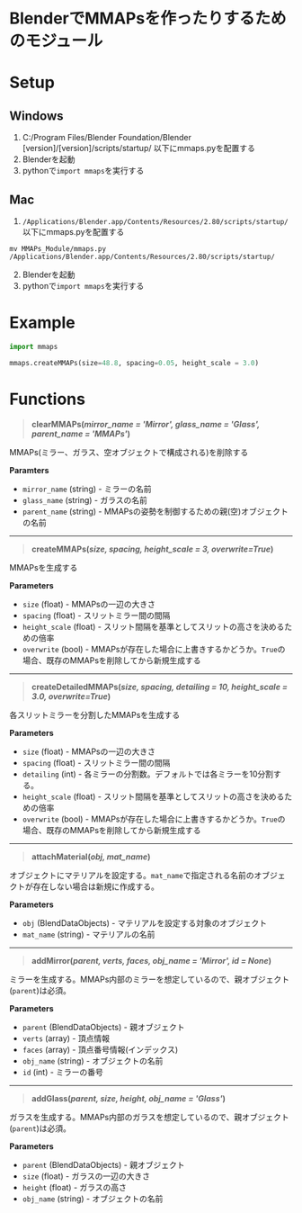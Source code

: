 # BlenderでMMAPsを作ったりするためのモジュール

# Setup
## Windows
1. C:/Program Files/Blender Foundation/Blender [version]/[version]/scripts/startup/
以下にmmaps.pyを配置する
2. Blenderを起動
3. pythonで`import mmaps`を実行する

## Mac
1. `/Applications/Blender.app/Contents/Resources/2.80/scripts/startup/` 以下にmmaps.pyを配置する
```
mv MMAPs_Module/mmaps.py /Applications/Blender.app/Contents/Resources/2.80/scripts/startup/
```
2. Blenderを起動
3. pythonで`import mmaps`を実行する

# Example

```python:example.py
import mmaps

mmaps.createMMAPs(size=48.8, spacing=0.05, height_scale = 3.0)
```

# Functions

> **clearMMAPs(_mirror_name = 'Mirror', glass_name = 'Glass', parent_name = 'MMAPs'_)**

MMAPs(ミラー、ガラス、空オブジェクトで構成される)を削除する
    
**Paramters**
- `mirror_name` (string) - ミラーの名前
- `glass_name` (string) - ガラスの名前
- `parent_name` (string) - MMAPsの姿勢を制御するための親(空)オブジェクトの名前

---

> **createMMAPs(_size, spacing, height_scale = 3, overwrite=True_)**

MMAPsを生成する

**Parameters**
- `size` (float) - MMAPsの一辺の大きさ
- `spacing` (float) - スリットミラー間の間隔
- `height_scale` (float) - スリット間隔を基準としてスリットの高さを決めるための倍率
- `overwrite` (bool) - MMAPsが存在した場合に上書きするかどうか。`True`の場合、既存のMMAPsを削除してから新規生成する

---

> **createDetailedMMAPs(_size, spacing, detailing = 10, height_scale = 3.0, overwrite=True_)**

各スリットミラーを分割したMMAPsを生成する

**Parameters**
- `size` (float) - MMAPsの一辺の大きさ
- `spacing` (float) - スリットミラー間の間隔
- `detailing` (int) - 各ミラーの分割数。デフォルトでは各ミラーを10分割する。
- `height_scale` (float) - スリット間隔を基準としてスリットの高さを決めるための倍率
- `overwrite` (bool) - MMAPsが存在した場合に上書きするかどうか。`True`の場合、既存のMMAPsを削除してから新規生成する

---

> **attachMaterial(_obj, mat_name_)**

オブジェクトにマテリアルを設定する。`mat_name`で指定される名前のオブジェクトが存在しない場合は新規に作成する。

**Parameters**
- `obj` (BlendDataObjects) - マテリアルを設定する対象のオブジェクト
- `mat_name` (string) - マテリアルの名前

---

> **addMirror(_parent, verts, faces, obj_name = 'Mirror', id = None_)**

ミラーを生成する。MMAPs内部のミラーを想定しているので、親オブジェクト(`parent`)は必須。

**Parameters**
- `parent` (BlendDataObjects) - 親オブジェクト
- `verts` (array) - 頂点情報
- `faces` (array) - 頂点番号情報(インデックス)
- `obj_name` (string) - オブジェクトの名前
- `id` (int) - ミラーの番号

---

> **addGlass(_parent, size, height, obj_name = 'Glass'_)**

ガラスを生成する。MMAPs内部のガラスを想定しているので、親オブジェクト(`parent`)は必須。

**Parameters**
- `parent` (BlendDataObjects) - 親オブジェクト
- `size` (float) - ガラスの一辺の大きさ
- `height` (float) - ガラスの高さ
- `obj_name` (string) - オブジェクトの名前



